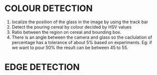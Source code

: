 # COLOUR DETECTION
1. localize the position of the glass in the image by using the track bar 
2. Detect the pouring cereal by colour decided by HSV values 
3. Ratio between the region on cereal and bounding box.
4. There is an angle between the camera and glass so the caclulation of percentage has a tolerance of about 5% based on experiments. Eg: if we want to pour 50% the result can be between 45 to 55. 

# EDGE DETECTION
